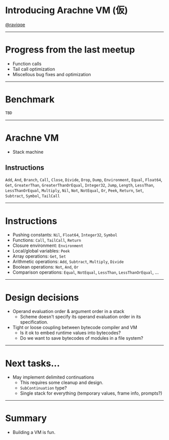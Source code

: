 # Introducing Arachne VM (仮)

[@raviqqe](https://github.com/raviqqe)

---

# Progress from the last meetup

- Function calls
- Tail call optimization
- Miscellous bug fixes and optimization

---

# Benchmark

```sh
TBD
```

---

# Arachne VM

- Stack machine

## Instructions

`Add`, `And`, `Branch`, `Call`, `Close`, `Divide`, `Drop`, `Dump`, `Environment`, `Equal`, `Float64`, `Get`, `GreaterThan`, `GreaterThanOrEqual`, `Integer32`, `Jump`, `Length`, `LessThan`, `LessThanOrEqual`, `Multiply`, `Nil`, `Not`, `NotEqual`, `Or`, `Peek`, `Return`, `Set`, `Subtract`, `Symbol`, `TailCall`

---

# Instructions

- Pushing constants: `Nil`, `Float64`, `Integer32`, `Symbol`
- Functions: `Call`, `TailCall`, `Return`
- Closure environment: `Environment`
- Local/global variables: `Peek`
- Array operations: `Get`, `Set`
- Arithmetic operations: `Add`, `Subtract`, `Multiply`, `Divide`
- Boolean operations: `Not`, `And`, `Or`
- Comparison operations: `Equal`, `NotEqual`, `LessThan`, `LessThanOrEqual`, ...

---

# Design decisions

- Operand evaluation order & argument order in a stack
  - Scheme doesn't specify its operand evaluation order in its specification.
- Tight or loose coupling between bytecode compiler and VM
  - Is it ok to embed runtime values into bytecodes?
  - Do we want to save bytecodes of modules in a file system?

---

# Next tasks...

- May implement delimited continuations
  - This requires some cleanup and design.
  - `SubContinuation` type?
  - Single stack for everything (temporary values, frame info, prompts?)

---

# Summary

- Building a VM is fun.
